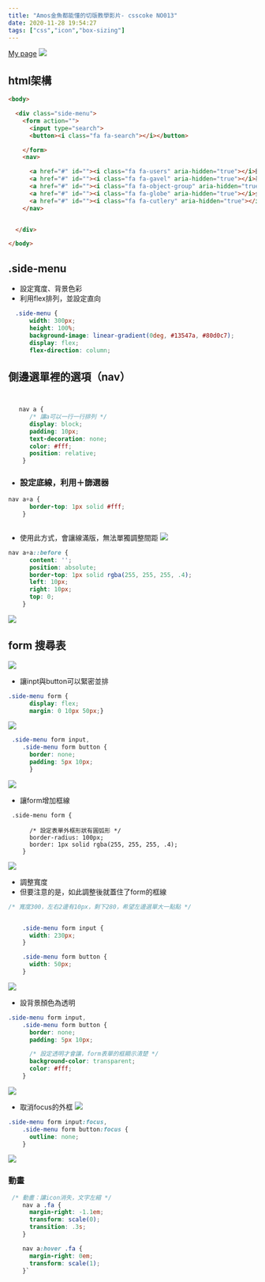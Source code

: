 ```yaml
---
title: "Amos金魚都能懂的切版教學影片- csscoke NO013"
date: 2020-11-28 19:54:27
tags: ["css","icon","box-sizing"]
---
```


[My page](https://eva813.github.io/my-projects/coke-NO013(v1).html)
![](https://i.imgur.com/BplwB2k.png)

## html架構
```html
<body>

  <div class="side-menu">
    <form action="">
      <input type="search">
      <button><i class="fa fa-search"></i></button>

    </form>
    <nav>

      <a href="#" id=""><i class="fa fa-users" aria-hidden="true"></i>鐵人賽</a>
      <a href="#" id=""><i class="fa fa-gavel" aria-hidden="true"></i>暴力班</a>
      <a href="#" id=""><i class="fa fa-object-group" aria-hidden="true"></i>RWD 醬子</a>
      <a href="#" id=""><i class="fa fa-globe" aria-hidden="true"></i>金魚網頁</a>
      <a href="#" id=""><i class="fa fa-cutlery" aria-hidden="true"></i>金魚切版</a>
    </nav>


  </div>

</body>

```

## .side-menu
* 設定寬度、背景色彩
* 利用flex排列，並設定直向
```css
  .side-menu {
      width: 300px;
      height: 100%;
      background-image: linear-gradient(0deg, #13547a, #80d0c7);
      display: flex;
      flex-direction: column;

```

## 側邊選單裡的選項（nav）

```css


   nav a {
      /* 讓a可以一行一行排列 */
      display: block;
      padding: 10px;
      text-decoration: none;
      color: #fff;
      position: relative;
    }


```
* ### 設定底線，利用＋篩選器

```css
nav a+a {
      border-top: 1px solid #fff;
    }
    
```
 * 使用此方式，會讓線滿版，無法單獨調整間距
![](https://i.imgur.com/HDrjfjS.png)


```css
nav a+a::before {
      content: '';
      position: absolute;
      border-top: 1px solid rgba(255, 255, 255, .4);
      left: 10px;
      right: 10px;
      top: 0;
    }
```

![](https://i.imgur.com/Vj3cZFy.png)


## form 搜尋表

![](https://i.imgur.com/JQygAWh.png)

* 讓inpt與button可以緊密並排

```css
.side-menu form {
      display: flex;
      margin: 0 10px 50px;}
```


![](https://i.imgur.com/EGk8tt6.png)

```css
 .side-menu form input,
    .side-menu form button {
      border: none;
      padding: 5px 10px;
      }
```

![](https://i.imgur.com/I6Ceugc.png)

* 讓form增加框線
```css=
 .side-menu form {
      
      /* 設定表單外框形狀有圓弧形 */
      border-radius: 100px;
      border: 1px solid rgba(255, 255, 255, .4);
    }
```

![](https://i.imgur.com/iTiqU93.png)

* 調整寬度
* 但要注意的是，如此調整後就蓋住了form的框線

```css
/* 寬度300，左右2邊有10px，剩下280，希望左邊選單大一點點 */


    .side-menu form input {
      width: 230px;
    }

    .side-menu form button {
      width: 50px;
    }
```


![](https://i.imgur.com/5nxR9Ru.png)


* 設背景顏色為透明

```css
.side-menu form input,
    .side-menu form button {
      border: none;
      padding: 5px 10px;

      /* 設定透明才會讓，form表單的框顯示清楚 */
      background-color: transparent;
      color: #fff;
    }

```
![](https://i.imgur.com/HpJUlbq.png)

* 取消focus的外框
![](https://i.imgur.com/jEv9f9o.png)

```css
.side-menu form input:focus,
    .side-menu form button:focus {
      outline: none;
    }
```

![](https://i.imgur.com/NrGoGVN.png)


### 動畫
```css
 /* 動畫：讓icon消失，文字左縮 */
    nav a .fa {
      margin-right: -1.1em;
      transform: scale(0);
      transition: .3s;
    }

    nav a:hover .fa {
      margin-right: 0em;
      transform: scale(1);
    }`
```

